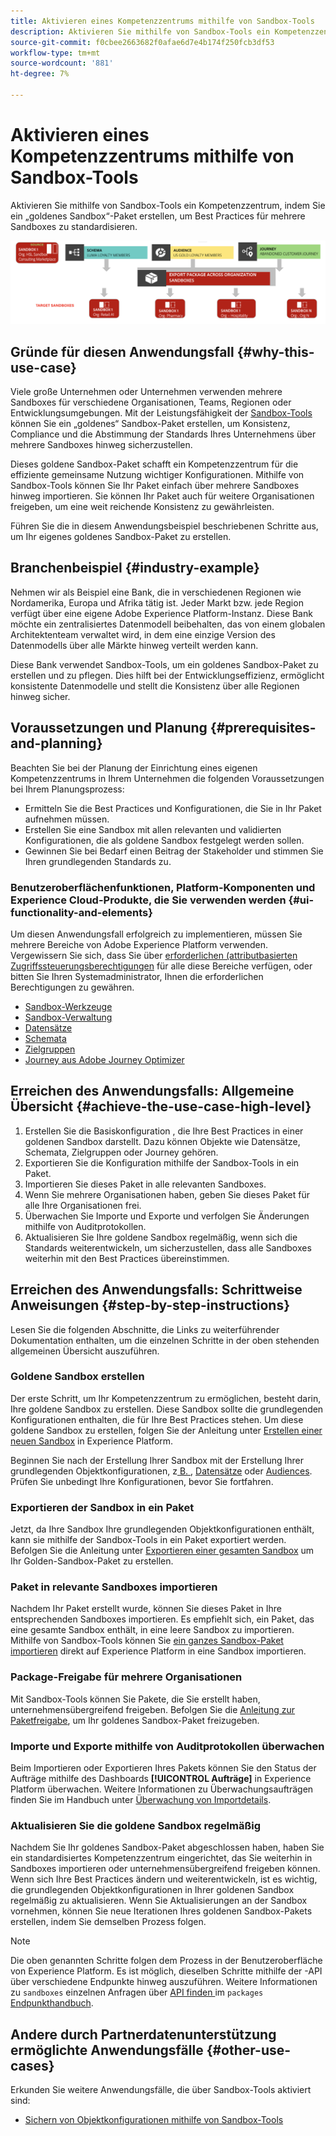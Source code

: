 ```yaml
---
title: Aktivieren eines Kompetenzzentrums mithilfe von Sandbox-Tools
description: Aktivieren Sie mithilfe von Sandbox-Tools ein Kompetenzzentrum, indem Sie ein „goldenes Sandbox“-Paket erstellen, um Best Practices für mehrere Sandboxes zu standardisieren.
source-git-commit: f0cbee2663682f0afae6d7e4b174f250fcb3df53
workflow-type: tm+mt
source-wordcount: '881'
ht-degree: 7%

---
```


# Aktivieren eines Kompetenzzentrums mithilfe von Sandbox-Tools

Aktivieren Sie mithilfe von Sandbox-Tools ein Kompetenzzentrum, indem Sie ein „goldenes Sandbox“-Paket erstellen, um Best Practices für mehrere Sandboxes zu standardisieren.

![Übersicht über den Export von Paketen über verschiedene Organisationen hinweg](../images/use-cases/packages-across-orgs.png)

## Gründe für diesen Anwendungsfall {#why-this-use-case}

Viele große Unternehmen oder Unternehmen verwenden mehrere Sandboxes für verschiedene Organisationen, Teams, Regionen oder Entwicklungsumgebungen. Mit der Leistungsfähigkeit der [Sandbox-Tools](../ui/sandbox-tooling.md) können Sie ein „goldenes“ Sandbox-Paket erstellen, um Konsistenz, Compliance und die Abstimmung der Standards Ihres Unternehmens über mehrere Sandboxes hinweg sicherzustellen.

Dieses goldene Sandbox-Paket schafft ein Kompetenzzentrum für die effiziente gemeinsame Nutzung wichtiger Konfigurationen. Mithilfe von Sandbox-Tools können Sie Ihr Paket einfach über mehrere Sandboxes hinweg importieren. Sie können Ihr Paket auch für weitere Organisationen freigeben, um eine weit reichende Konsistenz zu gewährleisten.

Führen Sie die in diesem Anwendungsbeispiel beschriebenen Schritte aus, um Ihr eigenes goldenes Sandbox-Paket zu erstellen.

## Branchenbeispiel {#industry-example}

Nehmen wir als Beispiel eine Bank, die in verschiedenen Regionen wie Nordamerika, Europa und Afrika tätig ist. Jeder Markt bzw. jede Region verfügt über eine eigene Adobe Experience Platform-Instanz. Diese Bank möchte ein zentralisiertes Datenmodell beibehalten, das von einem globalen Architektenteam verwaltet wird, in dem eine einzige Version des Datenmodells über alle Märkte hinweg verteilt werden kann.

Diese Bank verwendet Sandbox-Tools, um ein goldenes Sandbox-Paket zu erstellen und zu pflegen. Dies hilft bei der Entwicklungseffizienz, ermöglicht konsistente Datenmodelle und stellt die Konsistenz über alle Regionen hinweg sicher.

## Voraussetzungen und Planung {#prerequisites-and-planning}

Beachten Sie bei der Planung der Einrichtung eines eigenen Kompetenzzentrums in Ihrem Unternehmen die folgenden Voraussetzungen bei Ihrem Planungsprozess:

- Ermitteln Sie die Best Practices und Konfigurationen, die Sie in Ihr Paket aufnehmen müssen.
- Erstellen Sie eine Sandbox mit allen relevanten und validierten Konfigurationen, die als goldene Sandbox festgelegt werden sollen.
- Gewinnen Sie bei Bedarf einen Beitrag der Stakeholder und stimmen Sie Ihren grundlegenden Standards zu.

### Benutzeroberflächenfunktionen, Platform-Komponenten und Experience Cloud-Produkte, die Sie verwenden werden {#ui-functionality-and-elements}

Um diesen Anwendungsfall erfolgreich zu implementieren, müssen Sie mehrere Bereiche von Adobe Experience Platform verwenden. Vergewissern Sie sich, dass Sie über [ erforderlichen (attributbasierten Zugriffssteuerungsberechtigungen](../../access-control/abac/overview.md) für alle diese Bereiche verfügen, oder bitten Sie Ihren Systemadministrator, Ihnen die erforderlichen Berechtigungen zu gewähren.

- [Sandbox-Werkzeuge](../ui/sandbox-tooling.md)
- [Sandbox-Verwaltung](../ui/user-guide.md)
- [Datensätze](../../catalog/datasets/overview.md)
- [Schemata](../../xdm//home.md)
- [Zielgruppen](../../segmentation/home.md)
- [Journey aus Adobe Journey Optimizer](https://experienceleague.adobe.com/en/docs/journey-optimizer/using/orchestrate-journeys/journey)

## Erreichen des Anwendungsfalls: Allgemeine Übersicht {#achieve-the-use-case-high-level}

1. Erstellen Sie die Basiskonfiguration , die Ihre Best Practices in einer goldenen Sandbox darstellt. Dazu können Objekte wie Datensätze, Schemata, Zielgruppen oder Journey gehören.
2. Exportieren Sie die Konfiguration mithilfe der Sandbox-Tools in ein Paket.
3. Importieren Sie dieses Paket in alle relevanten Sandboxes.
4. Wenn Sie mehrere Organisationen haben, geben Sie dieses Paket für alle Ihre Organisationen frei.
5. Überwachen Sie Importe und Exporte und verfolgen Sie Änderungen mithilfe von Auditprotokollen.
6. Aktualisieren Sie Ihre goldene Sandbox regelmäßig, wenn sich die Standards weiterentwickeln, um sicherzustellen, dass alle Sandboxes weiterhin mit den Best Practices übereinstimmen.

## Erreichen des Anwendungsfalls: Schrittweise Anweisungen {#step-by-step-instructions}

Lesen Sie die folgenden Abschnitte, die Links zu weiterführender Dokumentation enthalten, um die einzelnen Schritte in der oben stehenden allgemeinen Übersicht auszuführen.

### Goldene Sandbox erstellen

Der erste Schritt, um Ihr Kompetenzzentrum zu ermöglichen, besteht darin, Ihre goldene Sandbox zu erstellen. Diese Sandbox sollte die grundlegenden Konfigurationen enthalten, die für Ihre Best Practices stehen. Um diese goldene Sandbox zu erstellen, folgen Sie der Anleitung unter [Erstellen einer neuen Sandbox](../ui/user-guide.md#create-a-new-sandbox) in Experience Platform.

Beginnen Sie nach der Erstellung Ihrer Sandbox mit der Erstellung Ihrer grundlegenden Objektkonfigurationen, z[ B. ](../../xdm/ui/resources/schemas.md#create-a-new-schema), [Datensätze](../../catalog/datasets/user-guide.md#create-a-dataset) oder [Audiences](../../segmentation/ui/segment-builder.md). Prüfen Sie unbedingt Ihre Konfigurationen, bevor Sie fortfahren.

### Exportieren der Sandbox in ein Paket

Jetzt, da Ihre Sandbox Ihre grundlegenden Objektkonfigurationen enthält, kann sie mithilfe der Sandbox-Tools in ein Paket exportiert werden. Befolgen Sie die Anleitung unter [Exportieren einer gesamten Sandbox](../ui/sandbox-tooling.md#export-an-entire-sandbox) um Ihr Golden-Sandbox-Paket zu erstellen.

### Paket in relevante Sandboxes importieren

Nachdem Ihr Paket erstellt wurde, können Sie dieses Paket in Ihre entsprechenden Sandboxes importieren. Es empfiehlt sich, ein Paket, das eine gesamte Sandbox enthält, in eine leere Sandbox zu importieren. Mithilfe von Sandbox-Tools können Sie [ein ganzes Sandbox-Paket importieren](../../sandboxes/ui/sandbox-tooling.md#import-the-entire-sandbox-package) direkt auf Experience Platform in eine Sandbox importieren.

### Package-Freigabe für mehrere Organisationen

Mit Sandbox-Tools können Sie Pakete, die Sie erstellt haben, unternehmensübergreifend freigeben. Befolgen Sie die [Anleitung zur Paketfreigabe](../../sandboxes/ui/sharing-packages-across-orgs.md), um Ihr goldenes Sandbox-Paket freizugeben.

### Importe und Exporte mithilfe von Auditprotokollen überwachen

Beim Importieren oder Exportieren Ihres Pakets können Sie den Status der Aufträge mithilfe des Dashboards **[!UICONTROL Aufträge]** in Experience Platform überwachen. Weitere Informationen zu Überwachungsaufträgen finden Sie im Handbuch unter [Überwachung von Importdetails](../../sandboxes/ui/sandbox-tooling.md#monitor-import-details).

### Aktualisieren Sie die goldene Sandbox regelmäßig

Nachdem Sie Ihr goldenes Sandbox-Paket abgeschlossen haben, haben Sie ein standardisiertes Kompetenzzentrum eingerichtet, das Sie weiterhin in Sandboxes importieren oder unternehmensübergreifend freigeben können. Wenn sich Ihre Best Practices ändern und weiterentwickeln, ist es wichtig, die grundlegenden Objektkonfigurationen in Ihrer goldenen Sandbox regelmäßig zu aktualisieren. Wenn Sie Aktualisierungen an der Sandbox vornehmen, können Sie neue Iterationen Ihres goldenen Sandbox-Pakets erstellen, indem Sie demselben Prozess folgen.

>[!NOTE]
>
> Die oben genannten Schritte folgen dem Prozess in der Benutzeroberfläche von Experience Platform. Es ist möglich, dieselben Schritte mithilfe der -API über verschiedene Endpunkte hinweg auszuführen. Weitere Informationen zu `sandboxes` einzelnen Anfragen über [ API finden ](https://experienceleague.adobe.com/en/docs/experience-platform/sandbox/api/sandboxes#create) im `packages` [Endpunkthandbuch](https://experienceleague.adobe.com/en/docs/experience-platform/sandbox/sandbox-tooling-api/packages).

## Andere durch Partnerdatenunterstützung ermöglichte Anwendungsfälle {#other-use-cases}

Erkunden Sie weitere Anwendungsfälle, die über Sandbox-Tools aktiviert sind:

- [Sichern von Objektkonfigurationen mithilfe von Sandbox-Tools](./backup-object-configuration.md)
